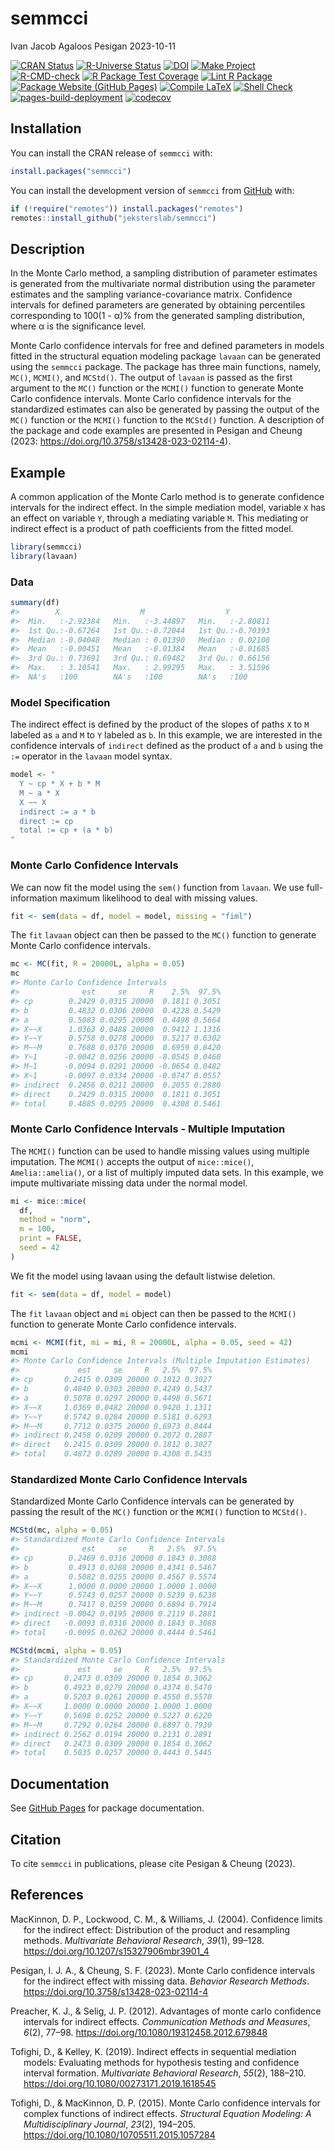 semmcci
================
Ivan Jacob Agaloos Pesigan
2023-10-11

<!-- README.md is generated from .setup/readme/README.Rmd. Please edit that file -->
<!-- badges: start -->

[![CRAN
Status](https://www.r-pkg.org/badges/version/semmcci)](https://cran.r-project.org/package=semmcci)
[![R-Universe
Status](https://jeksterslab.r-universe.dev/badges/semmcci)](https://jeksterslab.r-universe.dev)
[![DOI](https://zenodo.org/badge/DOI/10.3758/s13428-023-02114-4.svg)](https://doi.org/10.3758/s13428-023-02114-4)
[![Make
Project](https://github.com/jeksterslab/semmcci/actions/workflows/make.yml/badge.svg)](https://github.com/jeksterslab/semmcci/actions/workflows/make.yml)
[![R-CMD-check](https://github.com/jeksterslab/semmcci/actions/workflows/check-full.yml/badge.svg)](https://github.com/jeksterslab/semmcci/actions/workflows/check-full.yml)
[![R Package Test
Coverage](https://github.com/jeksterslab/semmcci/actions/workflows/test-coverage.yml/badge.svg)](https://github.com/jeksterslab/semmcci/actions/workflows/test-coverage.yml)
[![Lint R
Package](https://github.com/jeksterslab/semmcci/actions/workflows/lint.yml/badge.svg)](https://github.com/jeksterslab/semmcci/actions/workflows/lint.yml)
[![Package Website (GitHub
Pages)](https://github.com/jeksterslab/semmcci/actions/workflows/pkgdown-gh-pages.yml/badge.svg)](https://github.com/jeksterslab/semmcci/actions/workflows/pkgdown-gh-pages.yml)
[![Compile
LaTeX](https://github.com/jeksterslab/semmcci/actions/workflows/latex.yml/badge.svg)](https://github.com/jeksterslab/semmcci/actions/workflows/latex.yml)
[![Shell
Check](https://github.com/jeksterslab/semmcci/actions/workflows/shellcheck.yml/badge.svg)](https://github.com/jeksterslab/semmcci/actions/workflows/shellcheck.yml)
[![pages-build-deployment](https://github.com/jeksterslab/semmcci/actions/workflows/pages/pages-build-deployment/badge.svg)](https://github.com/jeksterslab/semmcci/actions/workflows/pages/pages-build-deployment)
[![codecov](https://codecov.io/gh/jeksterslab/semmcci/branch/main/graph/badge.svg?token=KVLUET3DJ6)](https://codecov.io/gh/jeksterslab/semmcci)
<!-- badges: end -->

## Installation

You can install the CRAN release of `semmcci` with:

``` r
install.packages("semmcci")
```

You can install the development version of `semmcci` from
[GitHub](https://github.com/jeksterslab/semmcci) with:

``` r
if (!require("remotes")) install.packages("remotes")
remotes::install_github("jeksterslab/semmcci")
```

## Description

In the Monte Carlo method, a sampling distribution of parameter
estimates is generated from the multivariate normal distribution using
the parameter estimates and the sampling variance-covariance matrix.
Confidence intervals for defined parameters are generated by obtaining
percentiles corresponding to 100(1 - α)% from the generated sampling
distribution, where α is the significance level.

Monte Carlo confidence intervals for free and defined parameters in
models fitted in the structural equation modeling package `lavaan` can
be generated using the `semmcci` package. The package has three main
functions, namely, `MC()`, `MCMI()`, and `MCStd()`. The output of
`lavaan` is passed as the first argument to the `MC()` function or the
`MCMI()` function to generate Monte Carlo confidence intervals. Monte
Carlo confidence intervals for the standardized estimates can also be
generated by passing the output of the `MC()` function or the `MCMI()`
function to the `MCStd()` function. A description of the package and
code examples are presented in Pesigan and Cheung (2023:
<https://doi.org/10.3758/s13428-023-02114-4>).

## Example

A common application of the Monte Carlo method is to generate confidence
intervals for the indirect effect. In the simple mediation model,
variable `X` has an effect on variable `Y`, through a mediating variable
`M`. This mediating or indirect effect is a product of path coefficients
from the fitted model.

``` r
library(semmcci)
library(lavaan)
```

### Data

``` r
summary(df)
#>        X                  M                  Y           
#>  Min.   :-2.92384   Min.   :-3.44897   Min.   :-2.80811  
#>  1st Qu.:-0.67264   1st Qu.:-0.72044   1st Qu.:-0.70393  
#>  Median :-0.04048   Median : 0.01390   Median : 0.02108  
#>  Mean   :-0.00451   Mean   :-0.01384   Mean   :-0.01685  
#>  3rd Qu.: 0.73691   3rd Qu.: 0.69482   3rd Qu.: 0.66156  
#>  Max.   : 3.10541   Max.   : 2.99295   Max.   : 3.51596  
#>  NA's   :100        NA's   :100        NA's   :100
```

### Model Specification

The indirect effect is defined by the product of the slopes of paths `X`
to `M` labeled as `a` and `M` to `Y` labeled as `b`. In this example, we
are interested in the confidence intervals of `indirect` defined as the
product of `a` and `b` using the `:=` operator in the `lavaan` model
syntax.

``` r
model <- "
  Y ~ cp * X + b * M
  M ~ a * X
  X ~~ X
  indirect := a * b
  direct := cp
  total := cp + (a * b)
"
```

### Monte Carlo Confidence Intervals

We can now fit the model using the `sem()` function from `lavaan`. We
use full-information maximum likelihood to deal with missing values.

``` r
fit <- sem(data = df, model = model, missing = "fiml")
```

The `fit` `lavaan` object can then be passed to the `MC()` function to
generate Monte Carlo confidence intervals.

``` r
mc <- MC(fit, R = 20000L, alpha = 0.05)
mc
#> Monte Carlo Confidence Intervals
#>              est     se     R    2.5%  97.5%
#> cp        0.2429 0.0315 20000  0.1811 0.3051
#> b         0.4832 0.0306 20000  0.4228 0.5429
#> a         0.5083 0.0295 20000  0.4498 0.5664
#> X~~X      1.0363 0.0488 20000  0.9412 1.1316
#> Y~~Y      0.5758 0.0278 20000  0.5217 0.6302
#> M~~M      0.7688 0.0370 20000  0.6959 0.8420
#> Y~1      -0.0042 0.0256 20000 -0.0545 0.0460
#> M~1      -0.0094 0.0291 20000 -0.0654 0.0482
#> X~1      -0.0097 0.0334 20000 -0.0747 0.0557
#> indirect  0.2456 0.0211 20000  0.2055 0.2880
#> direct    0.2429 0.0315 20000  0.1811 0.3051
#> total     0.4885 0.0295 20000  0.4308 0.5461
```

### Monte Carlo Confidence Intervals - Multiple Imputation

The `MCMI()` function can be used to handle missing values using
multiple imputation. The `MCMI()` accepts the output of `mice::mice()`,
`Amelia::amelia()`, or a list of multiply imputed data sets. In this
example, we impute multivariate missing data under the normal model.

``` r
mi <- mice::mice(
  df,
  method = "norm",
  m = 100,
  print = FALSE,
  seed = 42
)
```

We fit the model using lavaan using the default listwise deletion.

``` r
fit <- sem(data = df, model = model)
```

The `fit` `lavaan` object and `mi` object can then be passed to the
`MCMI()` function to generate Monte Carlo confidence intervals.

``` r
mcmi <- MCMI(fit, mi = mi, R = 20000L, alpha = 0.05, seed = 42)
mcmi
#> Monte Carlo Confidence Intervals (Multiple Imputation Estimates)
#>             est     se     R   2.5%  97.5%
#> cp       0.2415 0.0309 20000 0.1812 0.3027
#> b        0.4840 0.0303 20000 0.4249 0.5437
#> a        0.5078 0.0297 20000 0.4498 0.5671
#> X~~X     1.0369 0.0482 20000 0.9420 1.1311
#> Y~~Y     0.5742 0.0284 20000 0.5181 0.6293
#> M~~M     0.7712 0.0375 20000 0.6973 0.8444
#> indirect 0.2458 0.0209 20000 0.2072 0.2887
#> direct   0.2415 0.0309 20000 0.1812 0.3027
#> total    0.4872 0.0289 20000 0.4308 0.5435
```

### Standardized Monte Carlo Confidence Intervals

Standardized Monte Carlo Confidence intervals can be generated by
passing the result of the `MC()` function or the `MCMI()` function to
`MCStd()`.

``` r
MCStd(mc, alpha = 0.05)
#> Standardized Monte Carlo Confidence Intervals
#>              est     se     R   2.5%  97.5%
#> cp        0.2469 0.0316 20000 0.1843 0.3088
#> b         0.4913 0.0288 20000 0.4341 0.5467
#> a         0.5082 0.0255 20000 0.4567 0.5574
#> X~~X      1.0000 0.0000 20000 1.0000 1.0000
#> Y~~Y      0.5743 0.0257 20000 0.5239 0.6238
#> M~~M      0.7417 0.0259 20000 0.6894 0.7914
#> indirect -0.0042 0.0195 20000 0.2119 0.2881
#> direct   -0.0093 0.0316 20000 0.1843 0.3088
#> total    -0.0095 0.0262 20000 0.4444 0.5461
```

``` r
MCStd(mcmi, alpha = 0.05)
#> Standardized Monte Carlo Confidence Intervals
#>             est     se     R   2.5%  97.5%
#> cp       0.2473 0.0309 20000 0.1854 0.3062
#> b        0.4923 0.0279 20000 0.4374 0.5470
#> a        0.5203 0.0261 20000 0.4550 0.5570
#> X~~X     1.0000 0.0000 20000 1.0000 1.0000
#> Y~~Y     0.5698 0.0252 20000 0.5227 0.6220
#> M~~M     0.7292 0.0264 20000 0.6897 0.7930
#> indirect 0.2562 0.0194 20000 0.2131 0.2891
#> direct   0.2473 0.0309 20000 0.1854 0.3062
#> total    0.5035 0.0257 20000 0.4443 0.5445
```

## Documentation

See [GitHub Pages](https://jeksterslab.github.io/semmcci/index.html) for
package documentation.

## Citation

To cite `semmcci` in publications, please cite Pesigan & Cheung (2023).

## References

<div id="refs" class="references csl-bib-body hanging-indent"
line-spacing="2">

<div id="ref-MacKinnon-Lockwood-Williams-2004" class="csl-entry">

MacKinnon, D. P., Lockwood, C. M., & Williams, J. (2004). Confidence
limits for the indirect effect: Distribution of the product and
resampling methods. *Multivariate Behavioral Research*, *39*(1), 99–128.
<https://doi.org/10.1207/s15327906mbr3901_4>

</div>

<div id="ref-Pesigan-Cheung-2023" class="csl-entry">

Pesigan, I. J. A., & Cheung, S. F. (2023). Monte Carlo confidence
intervals for the indirect effect with missing data. *Behavior Research
Methods*. <https://doi.org/10.3758/s13428-023-02114-4>

</div>

<div id="ref-Preacher-Selig-2012" class="csl-entry">

Preacher, K. J., & Selig, J. P. (2012). Advantages of monte carlo
confidence intervals for indirect effects. *Communication Methods and
Measures*, *6*(2), 77–98. <https://doi.org/10.1080/19312458.2012.679848>

</div>

<div id="ref-Tofighi-Kelley-2019" class="csl-entry">

Tofighi, D., & Kelley, K. (2019). Indirect effects in sequential
mediation models: Evaluating methods for hypothesis testing and
confidence interval formation. *Multivariate Behavioral Research*,
*55*(2), 188–210. <https://doi.org/10.1080/00273171.2019.1618545>

</div>

<div id="ref-Tofighi-MacKinnon-2015" class="csl-entry">

Tofighi, D., & MacKinnon, D. P. (2015). Monte Carlo confidence intervals
for complex functions of indirect effects. *Structural Equation
Modeling: A Multidisciplinary Journal*, *23*(2), 194–205.
<https://doi.org/10.1080/10705511.2015.1057284>

</div>

</div>
